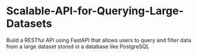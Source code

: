 # Scalable-API-for-Querying-Large-Datasets
Build a RESTful API using FastAPI that allows users to query and filter data from a large dataset stored in a database like PostgreSQL
